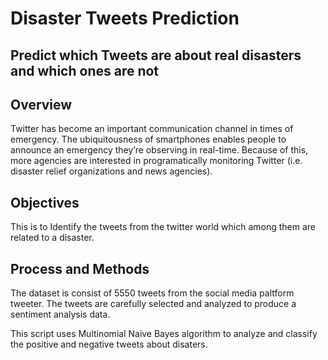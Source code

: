 # Disaster Tweets Prediction

## Predict which Tweets are about real disasters and which ones are not
</b >

## Overview

Twitter has become an important communication channel in times of emergency.
The ubiquitousness of smartphones enables people to announce an emergency they’re observing in real-time. Because of this, more agencies are interested in programatically monitoring Twitter (i.e. disaster relief organizations and news agencies).
</b >


## Objectives

This is to Identify the tweets from the twitter world which among them are related to a disaster.
</b >

## Process and Methods

The dataset is consist of 5550 tweets from the social media paltform tweeter. The tweets are carefully selected and analyzed to
produce a sentiment analysis data.

This script uses Multinomial Naive Bayes algorithm to analyze and classify the positive and negative tweets about disaters.

